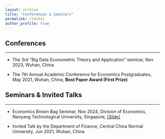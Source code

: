 ```yaml
---
layout: archive
title: "Conferences & Seminars"
permalink: /talks/
author_profile: true
---
```


## Conferences
---
* The 3rd "Big Data Econometric Theory and Application" seminar, Nov 2023, Wuhan, China

* The 7th Annual Academic Conference for Economics Postgraduates, May 2021, Wuhan, China, **Best Paper Award (First Prize)**

## Seminars & Invited Talks
---
* Economics Brown Bag Seminar, Nov 2024, Division of Economics, Nanyang Technological University, Singapore, [[Slide]](../assets/The_Ripple_of_Bubble_Dynamics__From_Influencing_Factors_of_Sectoral_Bubbles_to_Market_Wide_Contagion_in_Chinese_Stocks___slides_.pdf)
  
* Invited Talk by the Department of Finance, Central China Normal University, Jun 2021, Wuhan, China
